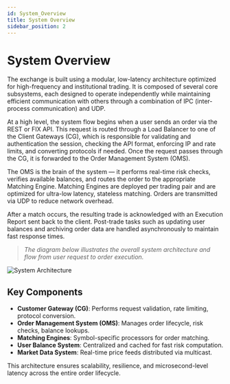 ```yaml
---
id: System_Overview
title: System Overview
sidebar_position: 2
---
```


# System Overview

The exchange is built using a modular, low-latency architecture optimized for high-frequency and institutional trading. It is composed of several core subsystems, each designed to operate independently while maintaining efficient communication with others through a combination of IPC (inter-process communication) and UDP.

At a high level, the system flow begins when a user sends an order via the REST or FIX API. This request is routed through a Load Balancer to one of the Client Gateways (CG), which is responsible for validating and authentication the session, checking the API format, enforcing IP and rate limits, and converting protocols if needed. Once the request passes through the CG, it is forwarded to the Order Management System (OMS).

The OMS is the brain of the system — it performs real-time risk checks, verifies available balances, and routes the order to the appropriate Matching Engine. Matching Engines are deployed per trading pair and are optimized for ultra-low latency, stateless matching. Orders are transmitted via UDP to reduce network overhead.

After a match occurs, the resulting trade is acknowledged with an Execution Report sent back to the client. Post-trade tasks such as updating user balances and archiving order data are handled asynchronously to maintain fast response times.

> _The diagram below illustrates the overall system architecture and flow from user request to order execution._

![System Architecture](./images/vex-archit.svg)

## Key Components

- **Customer Gateway (CG)**: Performs request validation, rate limiting, protocol conversion.
- **Order Management System (OMS)**: Manages order lifecycle, risk checks, balance lookups.
- **Matching Engines**: Symbol-specific processors for order matching.
- **User Balance System**: Centralized and cached for fast risk computation.
- **Market Data System**: Real-time price feeds distributed via multicast.

This architecture ensures scalability, resilience, and microsecond-level latency across the entire order lifecycle.
